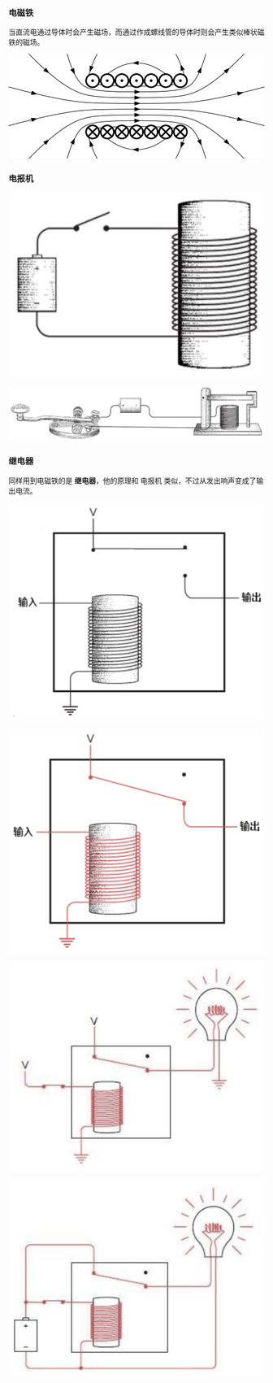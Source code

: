### 电磁铁

当直流电通过导体时会产生磁场，而通过作成螺线管的导体时则会产生类似棒状磁铁的磁场。

![](../assets/images/01-01.svg)

### 电报机

![](../assets/images/01-08.png)

![](../assets/images/01-10.png)

### 继电器

同样用到电磁铁的是 **继电器**，他的原理和 电报机 类似，不过从发出响声变成了输出电流。

![](../assets/images/02-01.png)

![](../assets/images/02-02.png)

![](../assets/images/02-03.png)

![](../assets/images/02-04.png)
